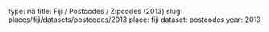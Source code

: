 type: na
title: Fiji / Postcodes / Zipcodes (2013)
slug: places/fiji/datasets/postcodes/2013
place: fiji
dataset: postcodes
year: 2013
